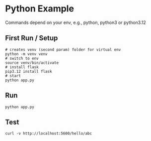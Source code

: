 # Python Example

Commands depend on your env, e.g., python, python3 or python3.12

## First Run / Setup

```
# creates venv (second param) folder for virtual env
python -m venv venv
# switch to env
source venv/bin/activate
# install flask
pip3.12 install flask
# start
python app.py
```

## Run

```
python app.py
```

## Test

```
curl -v http://localhost:5600/hello/abc
```